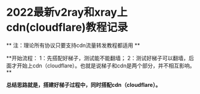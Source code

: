 # 2022最新v2ray和xray上cdn(cloudflare)教程记录
** 注：理论所有协议只要支持cdn流量转发教程都适用 **

**开始流程：
1：先搭配好梯子，测试能不能翻墙；
2：测试好梯子可以翻墙，后面才开始上cdn（cloudflare）。也就是说梯子和cdn是两个部分，并不相互影响。 **

**总结思路就是，搭建好梯子过程中，同时搭配cdn（cloudflare）。**

